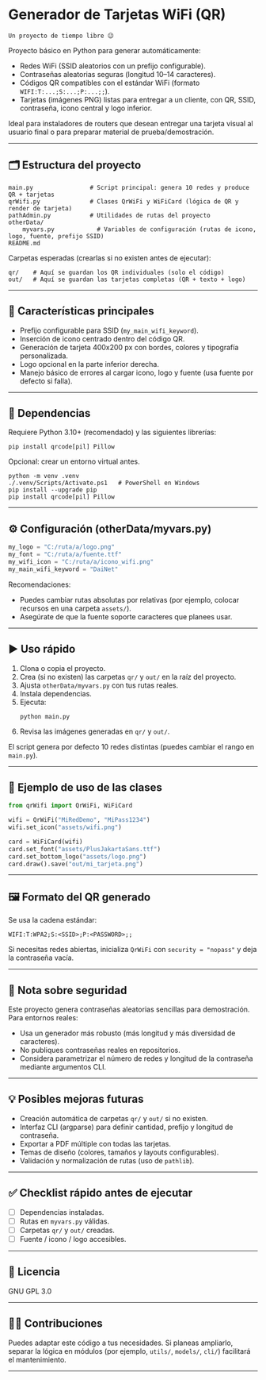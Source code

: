 # Generador de Tarjetas WiFi (QR)
`Un proyecto de tiempo libre 😉`

Proyecto básico en Python para generar automáticamente:

- Redes WiFi (SSID aleatorios con un prefijo configurable).
- Contraseñas aleatorias seguras (longitud 10–14 caracteres).
- Códigos QR compatibles con el estándar WiFi (formato `WIFI:T:...;S:...;P:...;;`).
- Tarjetas (imágenes PNG) listas para entregar a un cliente, con QR, SSID, contraseña, icono central y logo inferior.

Ideal para instaladores de routers que desean entregar una tarjeta visual al usuario final o para preparar material de prueba/demostración.

---

## 🗂 Estructura del proyecto

```
main.py                # Script principal: genera 10 redes y produce QR + tarjetas
qrWifi.py              # Clases QrWiFi y WiFiCard (lógica de QR y render de tarjeta)
pathAdmin.py           # Utilidades de rutas del proyecto
otherData/
	myvars.py            # Variables de configuración (rutas de icono, logo, fuente, prefijo SSID)
README.md
```

Carpetas esperadas (crearlas si no existen antes de ejecutar):
```
qr/    # Aquí se guardan los QR individuales (solo el código)
out/   # Aquí se guardan las tarjetas completas (QR + texto + logo)
```

---

## 🚀 Características principales

- Prefijo configurable para SSID (`my_main_wifi_keyword`).
- Inserción de icono centrado dentro del código QR.
- Generación de tarjeta 400x200 px con bordes, colores y tipografía personalizada.
- Logo opcional en la parte inferior derecha.
- Manejo básico de errores al cargar icono, logo y fuente (usa fuente por defecto si falla).

---

## 🧩 Dependencias

Requiere Python 3.10+ (recomendado) y las siguientes librerías:

```
pip install qrcode[pil] Pillow
```

Opcional: crear un entorno virtual antes.

```
python -m venv .venv
./.venv/Scripts/Activate.ps1   # PowerShell en Windows
pip install --upgrade pip
pip install qrcode[pil] Pillow
```

---

## ⚙️ Configuración (otherData/myvars.py)

```python
my_logo = "C:/ruta/a/logo.png"
my_font = "C:/ruta/a/fuente.ttf"
my_wifi_icon = "C:/ruta/a/icono_wifi.png"
my_main_wifi_keyword = "DaiNet"
```

Recomendaciones:
- Puedes cambiar rutas absolutas por relativas (por ejemplo, colocar recursos en una carpeta `assets/`).
- Asegúrate de que la fuente soporte caracteres que planees usar.

---

## ▶️ Uso rápido

1. Clona o copia el proyecto.
2. Crea (si no existen) las carpetas `qr/` y `out/` en la raíz del proyecto.
3. Ajusta `otherData/myvars.py` con tus rutas reales.
4. Instala dependencias.
5. Ejecuta:
	 ```
	 python main.py
	 ```
6. Revisa las imágenes generadas en `qr/` y `out/`.

El script genera por defecto 10 redes distintas (puedes cambiar el rango en `main.py`).

---

## 🧪 Ejemplo de uso de las clases

```python
from qrWifi import QrWiFi, WiFiCard

wifi = QrWiFi("MiRedDemo", "MiPass1234")
wifi.set_icon("assets/wifi.png")

card = WiFiCard(wifi)
card.set_font("assets/PlusJakartaSans.ttf")
card.set_bottom_logo("assets/logo.png")
card.draw().save("out/mi_tarjeta.png")
```

---

## 🖼 Formato del QR generado

Se usa la cadena estándar:
```
WIFI:T:WPA2;S:<SSID>;P:<PASSWORD>;;
```
Si necesitas redes abiertas, inicializa `QrWiFi` con `security = "nopass"` y deja la contraseña vacía.

---

## 🔐 Nota sobre seguridad

Este proyecto genera contraseñas aleatorias sencillas para demostración. Para entornos reales:
- Usa un generador más robusto (más longitud y más diversidad de caracteres).
- No publiques contraseñas reales en repositorios.
- Considera parametrizar el número de redes y longitud de la contraseña mediante argumentos CLI.

---

## 💡 Posibles mejoras futuras

- Creación automática de carpetas `qr/` y `out/` si no existen.
- Interfaz CLI (argparse) para definir cantidad, prefijo y longitud de contraseña.
- Exportar a PDF múltiple con todas las tarjetas.
- Temas de diseño (colores, tamaños y layouts configurables).
- Validación y normalización de rutas (uso de `pathlib`).

---

## ✅ Checklist rápido antes de ejecutar

- [ ] Dependencias instaladas.
- [ ] Rutas en `myvars.py` válidas.
- [ ] Carpetas `qr/` y `out/` creadas.
- [ ] Fuente / icono / logo accesibles.

---

## 📄 Licencia

GNU GPL 3.0

---

## 🙋‍♂️ Contribuciones

Puedes adaptar este código a tus necesidades. Si planeas ampliarlo, separar la lógica en módulos (por ejemplo, `utils/`, `models/`, `cli/`) facilitará el mantenimiento.

---